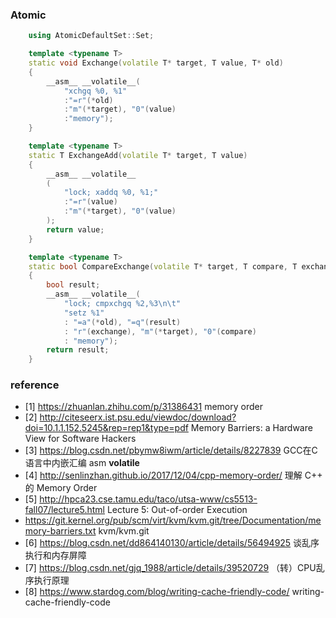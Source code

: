 ### Atomic
```cpp
    using AtomicDefaultSet::Set;

    template <typename T>
    static void Exchange(volatile T* target, T value, T* old)
    {   
        __asm__ __volatile__(
            "xchgq %0, %1"
            :"=r"(*old)
            :"m"(*target), "0"(value)
            :"memory");
    }   

    template <typename T>
    static T ExchangeAdd(volatile T* target, T value)
    {   
        __asm__ __volatile__
        (   
            "lock; xaddq %0, %1;"
            :"=r"(value)
            :"m"(*target), "0"(value)
        );  
        return value;
    }   

    template <typename T>
    static bool CompareExchange(volatile T* target, T compare, T exchange, T* old)
    {   
        bool result;
        __asm__ __volatile__(
            "lock; cmpxchgq %2,%3\n\t"
            "setz %1"
            : "=a"(*old), "=q"(result)
            : "r"(exchange), "m"(*target), "0"(compare)
            : "memory");
        return result;
    }   

```


### reference 
* [1] https://zhuanlan.zhihu.com/p/31386431 memory order
* [2] http://citeseerx.ist.psu.edu/viewdoc/download?doi=10.1.1.152.5245&rep=rep1&type=pdf Memory Barriers: a Hardware View for Software Hackers
* [3] https://blog.csdn.net/pbymw8iwm/article/details/8227839 GCC在C语言中内嵌汇编 asm __volatile__
* [4] http://senlinzhan.github.io/2017/12/04/cpp-memory-order/ 理解 C++ 的 Memory Order
* [5] http://hpca23.cse.tamu.edu/taco/utsa-www/cs5513-fall07/lecture5.html Lecture 5: Out-of-order Execution
* https://git.kernel.org/pub/scm/virt/kvm/kvm.git/tree/Documentation/memory-barriers.txt kvm/kvm.git
* [6] https://blog.csdn.net/dd864140130/article/details/56494925 谈乱序执行和内存屏障
* [7] https://blog.csdn.net/gjq_1988/article/details/39520729 （转）CPU乱序执行原理
* [8] https://www.stardog.com/blog/writing-cache-friendly-code/ writing-cache-friendly-code
